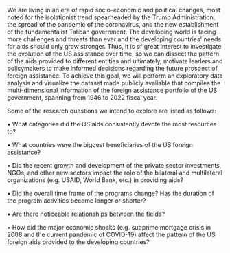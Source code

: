 We are living in an era of rapid socio-economic and political changes, most noted for the isolationist trend spearheaded by the Trump Administration, the spread of the pandemic of the coronavirus, and the new establishment of the fundamentalist Taliban government. The developing world is facing more challenges and threats than ever and the developing countries' needs for aids should only grow stronger. Thus, it is of great interest to investigate the evolution of the US assistance over time, so we can dissect the pattern of the aids provided to different entities and ultimately, motivate leaders and policymakers to make informed decisions regarding the future prospect of foreign assistance. To achieve this goal, we will perform an exploratory data analysis and visualize the dataset made publicly available that compiles the multi-dimensional information of the foreign assistance portfolio of the US government, spanning from 1946 to 2022 fiscal year.

Some of the research questions we intend to explore are listed as follows:

• What categories did the US aids consistently devote the most resources to?

• What countries were the biggest beneficiaries of the US foreign assistance?

• Did the recent growth and development of the private sector investments, NGOs, and other new sectors impact the role of the bilateral and multilateral organizations (e.g. USAID, World Bank, etc.) in providing aids?

• Did the overall time frame of the programs change? Has the duration of the program activities become longer or shorter?

• Are there noticeable relationships between the fields?

• How did the major economic shocks (e.g. subprime mortgage crisis in 2008 and the current pandemic of COVID-19) affect the pattern of the US foreign aids provided to the developing countries?